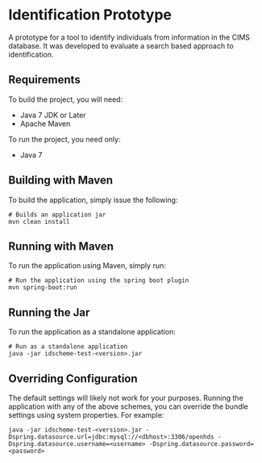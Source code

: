 # Identification Prototype

A prototype for a tool to identify individuals from information in the CIMS
database. It was developed to evaluate a search based approach to
identification.

## Requirements

To build the project, you will need:

  * Java 7 JDK or Later
  * Apache Maven

To run the project, you need only:

  * Java 7

## Building with Maven

To build the application, simply issue the following:

```
# Builds an application jar
mvn clean install
```

## Running with Maven

To run the application using Maven, simply run:

```
# Run the application using the spring boot plugin
mvn spring-boot:run
```

## Running the Jar

To run the application as a standalone application:

```
# Run as a standalone application
java -jar idscheme-test-<version>.jar
```

## Overriding Configuration

The default settings will likely not work for your purposes. Running the
application with any of the above schemes, you can override the bundle settings
using system properties. For example:

```
java -jar idscheme-test-<version>.jar -Dspring.datasource.url=jdbc:mysql://<dbhost>:3306/openhds -Dspring.datasource.username=<username> -Dspring.datasource.password=<password>
```

